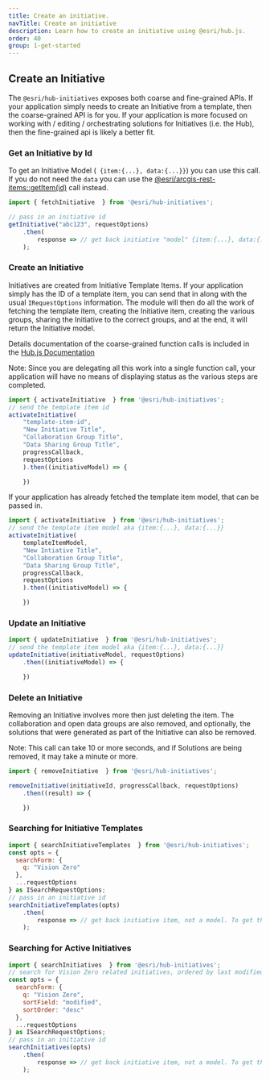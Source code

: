 ```yaml
---
title: Create an initiative.
navTitle: Create an initiative
description: Learn how to create an initiative using @esri/hub.js.
order: 40
group: 1-get-started
---
```


## Create an Initiative

The `@esri/hub-initiatives` exposes both coarse and fine-grained APIs. If your application simply needs to create an Initiative from a template, then the coarse-grained API is for you. If your application is more focused on working with / editing / orchestrating solutions for Initiatives (i.e. the Hub), then the fine-grained api is likely a better fit.

### Get an Initiative by Id
To get an Initiative Model (` {item:{...}, data:{...}}`) you can use this call. If you do not need the `data` you can use the [@esri/arcgis-rest-items::getItem(id)](https://esri.github.io/arcgis-rest-js/api/items/getItem/) call instead.

```js
import { fetchInitiative  } from '@esri/hub-initiatives';

// pass in an initiative id
getInitiative("abc123", requestOptions)
    .then(
        response => // get back initiative "model" {item:{...}, data:{...}}
    );
```

### Create an Initiative
Initiatives are created from Initiative Template Items. If your application simply has the ID of a template item, you can send that in along with the usual `IRequestOptions` information. The module will then do all the work of fetching the template item, creating the Initiative item, creating the various groups, sharing the Initiative to the correct groups, and at the end, it will return the Initiative model.

Details documentation of the coarse-grained function calls is included in the [Hub.js Documentation](https://esri.github.io/hub.js)

Note: Since you are delegating all this work into a single function call, your application will have no means of displaying status as the various steps are completed.

```js
import { activateInitiative  } from '@esri/hub-initiatives';
// send the template item id
activateInitiative(
    "template-item-id",
    "New Initiative Title",
    "Collaboration Group Title",
    "Data Sharing Group Title",
    progressCallback,
    requestOptions
    ).then((initiativeModel) => {

    })
```

If your application has already fetched the template item model, that can be passed in.
```js
import { activateInitiative  } from '@esri/hub-initiatives';
// send the template item model aka {item:{...}, data:{...}}
activateInitiative(
    templateItemModel,
    "New Intiative Title",
    "Collaboration Group Title",
    "Data Sharing Group Title",
    progressCallback,
    requestOptions
    ).then((initiativeModel) => {

    })
```

### Update an Initiative

```js
import { updateInitiative  } from '@esri/hub-initiatives';
// send the template item model aka {item:{...}, data:{...}}
updateInitiative(initiativeModel, requestOptions)
    .then((initiativeModel) => {

    })
```

### Delete an Initiative
Removing an Initiative involves more then just deleting the item. The collaboration and open data groups are also removed, and optionally, the solutions that were generated as part of the Initiative can also be removed.

Note: This call can take 10 or more seconds, and if Solutions are being removed, it may take a minute or more.

```js
import { removeInitiative  } from '@esri/hub-initiatives';

removeInitiative(initiativeId, progressCallback, requestOptions)
    .then((result) => {

    })
```


### Searching for Initiative Templates

```js
import { searchInitiativeTemplates  } from '@esri/hub-initiatives';
const opts = {
  searchForm: {
    q: "Vision Zero"
  },
  ...requestOptions
} as ISearchRequestOptions;
// pass in an initiative id
searchInitiativeTemplates(opts)
    .then(
        response => // get back initiative item, not a model. To get the full model ({item:{...}, data:{...}}) use fetchInitiative
    );
```

### Searching for Active Initiatives
```js
import { searchInitiatives  } from '@esri/hub-initiatives';
// search for Vision Zero related initiatives, ordered by last modified date
const opts = {
  searchForm: {
    q: "Vision Zero",
    sortField: "modified",
    sortOrder: "desc"
  },
  ...requestOptions
} as ISearchRequestOptions;
// pass in an initiative id
searchInitiatives(opts)
    .then(
        response => // get back initiative item, not a model. To get the full model ({item:{...}, data:{...}}) use fetchInitiative
    );
```